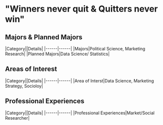 # "Winners never quit & Quitters never win"

## Majors & Planned Majors

|Category||Details|
|------|------|
|Majors|Political Science, Marketing Research|
|Planned Majors|Data Science/ Statistics|

## Areas of Interest

|Category||Details|
|------|------|
|Area of Interst|Data Science, Marketing Strategy, Socioloy|

## Professional Experiences

|Category||Details|
|------|------|
|Professional Experiences|Market/Social Researcher|
